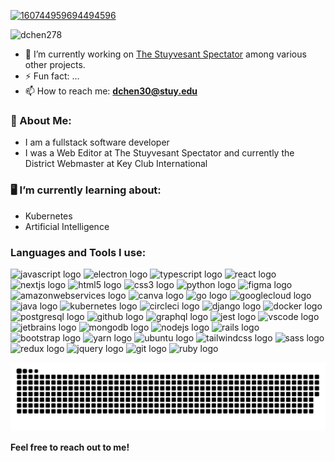 [![160744959694494596](https://cdn.discordapp.com/attachments/878465038346747935/919666602633478164/banner.png)](https://github.com/dchen278?tab=repositories)

<p align="left"> <img src="https://komarev.com/ghpvc/?username=dchen278&label=Profile%20views&color=0e75b6&style=flat" alt="dchen278" /> </p>

- 🔭 I’m currently working on [The Stuyvesant Spectator](https://github.com/stuyspec) among various other projects.
- ⚡ Fun fact: ...
- 📫 How to reach me: **dchen30@stuy.edu**

### :book: About Me:
- I am a fullstack software developer
- I was a Web Editor at The Stuyvesant Spectator and currently the District Webmaster at Key Club International

### 🖥️ I’m currently learning about:
- Kubernetes
- Artificial Intelligence

<h3 align="left">Languages and Tools I use:</h3>
<div align="left">
  <img src="https://cdn.jsdelivr.net/gh/devicons/devicon/icons/javascript/javascript-original.svg" height="42" width="58.8" alt="javascript logo"  />
  <img src="https://cdn.jsdelivr.net/gh/devicons/devicon/icons/electron/electron-original.svg" height="42" width="58.8" alt="electron logo"  />
  <img src="https://cdn.jsdelivr.net/gh/devicons/devicon/icons/typescript/typescript-original.svg" height="42" width="58.8" alt="typescript logo"  />
  <img src="https://cdn.jsdelivr.net/gh/devicons/devicon/icons/react/react-original.svg" height="42" width="58.8" alt="react logo"  />
  <img src="https://cdn.jsdelivr.net/gh/devicons/devicon/icons/nextjs/nextjs-original.svg" height="42" width="58.8" alt="nextjs logo"  />
  <img src="https://cdn.jsdelivr.net/gh/devicons/devicon/icons/html5/html5-original.svg" height="42" width="58.8" alt="html5 logo"  />
  <img src="https://cdn.jsdelivr.net/gh/devicons/devicon/icons/css3/css3-original.svg" height="42" width="58.8" alt="css3 logo"  />
  <img src="https://cdn.jsdelivr.net/gh/devicons/devicon/icons/python/python-original.svg" height="42" width="58.8" alt="python logo"  />
  <img src="https://cdn.jsdelivr.net/gh/devicons/devicon/icons/figma/figma-original.svg" height="42" width="58.8" alt="figma logo"  />
  <img src="https://cdn.jsdelivr.net/gh/devicons/devicon/icons/amazonwebservices/amazonwebservices-original.svg" height="42" width="58.8" alt="amazonwebservices logo"  />
  <img src="https://cdn.jsdelivr.net/gh/devicons/devicon/icons/canva/canva-original.svg" height="42" width="58.8" alt="canva logo"  />
  <img src="https://cdn.jsdelivr.net/gh/devicons/devicon/icons/go/go-original.svg" height="42" width="58.8" alt="go logo"  />
  <img src="https://cdn.jsdelivr.net/gh/devicons/devicon/icons/googlecloud/googlecloud-original.svg" height="42" width="58.8" alt="googlecloud logo"  />
  <img src="https://cdn.jsdelivr.net/gh/devicons/devicon/icons/java/java-original.svg" height="42" width="58.8" alt="java logo"  />
  <img src="https://cdn.jsdelivr.net/gh/devicons/devicon/icons/kubernetes/kubernetes-plain.svg" height="42" width="58.8" alt="kubernetes logo"  />
  <img src="https://cdn.jsdelivr.net/gh/devicons/devicon/icons/circleci/circleci-plain.svg" height="42" width="58.8" alt="circleci logo"  />
  <img src="https://cdn.jsdelivr.net/gh/devicons/devicon/icons/django/django-plain.svg" height="42" width="58.8" alt="django logo"  />
  <img src="https://cdn.jsdelivr.net/gh/devicons/devicon/icons/docker/docker-original.svg" height="42" width="58.8" alt="docker logo"  />
  <img src="https://cdn.jsdelivr.net/gh/devicons/devicon/icons/postgresql/postgresql-original.svg" height="42" width="58.8" alt="postgresql logo"  />
  <img src="https://cdn.jsdelivr.net/gh/devicons/devicon/icons/github/github-original.svg" height="42" width="58.8" alt="github logo"  />
  <img src="https://cdn.jsdelivr.net/gh/devicons/devicon/icons/graphql/graphql-plain.svg" height="42" width="58.8" alt="graphql logo"  />
  <img src="https://cdn.jsdelivr.net/gh/devicons/devicon/icons/jest/jest-plain.svg" height="42" width="58.8" alt="jest logo"  />
  <img src="https://cdn.jsdelivr.net/gh/devicons/devicon/icons/vscode/vscode-original.svg" height="42" width="58.8" alt="vscode logo"  />
  <img src="https://cdn.jsdelivr.net/gh/devicons/devicon/icons/jetbrains/jetbrains-original.svg" height="42" width="58.8" alt="jetbrains logo"  />
  <img src="https://cdn.jsdelivr.net/gh/devicons/devicon/icons/mongodb/mongodb-original.svg" height="42" width="58.8" alt="mongodb logo"  />
  <img src="https://cdn.jsdelivr.net/gh/devicons/devicon/icons/nodejs/nodejs-original.svg" height="42" width="58.8" alt="nodejs logo"  />
  <img src="https://cdn.jsdelivr.net/gh/devicons/devicon/icons/rails/rails-original-wordmark.svg" height="42" width="58.8" alt="rails logo"  />
  <img src="https://cdn.jsdelivr.net/gh/devicons/devicon/icons/bootstrap/bootstrap-original.svg" height="42" width="58.8" alt="bootstrap logo"  />
  <img src="https://cdn.jsdelivr.net/gh/devicons/devicon/icons/yarn/yarn-original.svg" height="42" width="58.8" alt="yarn logo"  />
  <img src="https://cdn.jsdelivr.net/gh/devicons/devicon/icons/ubuntu/ubuntu-plain.svg" height="42" width="58.8" alt="ubuntu logo"  />
  <img src="https://cdn.jsdelivr.net/gh/devicons/devicon/icons/tailwindcss/tailwindcss-original-wordmark.svg" height="42" width="58.8" alt="tailwindcss logo"  />
  <img src="https://cdn.jsdelivr.net/gh/devicons/devicon/icons/sass/sass-original.svg" height="42" width="58.8" alt="sass logo"  />
  <img src="https://cdn.jsdelivr.net/gh/devicons/devicon/icons/redux/redux-original.svg" height="42" width="58.8" alt="redux logo"  />
  <img src="https://cdn.jsdelivr.net/gh/devicons/devicon/icons/jquery/jquery-original.svg" height="42" width="58.8" alt="jquery logo"  />
  <img src="https://cdn.jsdelivr.net/gh/devicons/devicon/icons/git/git-original.svg" height="42" width="58.8" alt="git logo"  />
  <img src="https://cdn.jsdelivr.net/gh/devicons/devicon/icons/ruby/ruby-original.svg" height="42" width="58.8" alt="ruby logo"  />
</div> </p>

<div align="center">
<img src="https://raw.githubusercontent.com/dchen278/dchen278/output/snake.svg" alt="Snake animation" />
</div>

**Feel free to reach out to me!**
